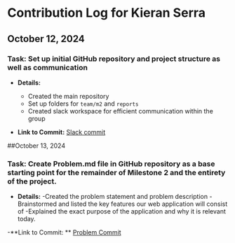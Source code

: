 # Contribution Log for Kieran Serra

## October 12, 2024

### Task: Set up initial GitHub repository and project structure as well as communication

- **Details:** 
  - Created the main repository
  - Set up folders for `team/m2` and `reports`
  - Created slack workspace for efficient communication within the group

- **Link to Commit:** [Slack commit](https://github.com/kserra1/CS326Team2/commit/fbb887eb29716258daff32c4ab99ae0e7a9d517e)


##October 13, 2024

### Task: Create Problem.md file in GitHub repository as a base starting point for the remainder of Milestone 2 and the entirety of the project.

- **Details:**
  -Created the problem statement and problem description
  -Brainstormed and listed the key features our web application will consist of
  -Explained the exact purpose of the application and why it is relevant today.

-**Link to Commit: ** [Problem Commit](https://github.com/kserra1/CS326Team2/commit/2b3e06fe699464d31a1996ab2cf6b68e47108aaf)
